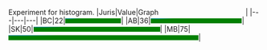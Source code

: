 
Experiment for histogram.
|Juris|Value|Graph&nbsp; &nbsp; &nbsp; &nbsp; &nbsp; &nbsp; &nbsp; &nbsp; &nbsp; &nbsp; &nbsp; &nbsp; &nbsp; &nbsp; &nbsp; &nbsp; &nbsp; &nbsp; &nbsp; &nbsp; &nbsp; &nbsp; |
|---|---|---|
|BC|22|<img src="green.gif" height="10" width="22%" alt='22'>|
|AB|36|<img src="green.gif" height="10" width="36%" alt='36'>|
|SK|50|<img src="green.gif" height="10" width="50%" alt='50'>|
|MB|75|<img src="green.gif" height="10" width="75%" alt='75'>|